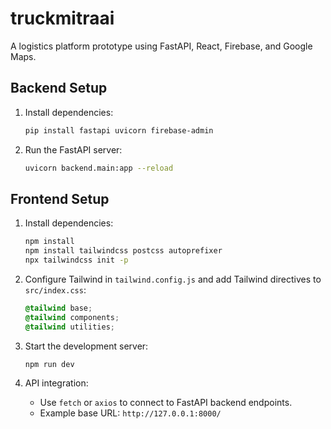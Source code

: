 # truckmitraai

A logistics platform prototype using FastAPI, React, Firebase, and Google Maps.
## Backend Setup

1. Install dependencies:
	```sh
	pip install fastapi uvicorn firebase-admin
	```
2. Run the FastAPI server:
	```sh
	uvicorn backend.main:app --reload
	```

## Frontend Setup

1. Install dependencies:
	```sh
	npm install
	npm install tailwindcss postcss autoprefixer
	npx tailwindcss init -p
	```
2. Configure Tailwind in `tailwind.config.js` and add Tailwind directives to `src/index.css`:
	```css
	@tailwind base;
	@tailwind components;
	@tailwind utilities;
	```
3. Start the development server:
	```sh
	npm run dev
	```

4. API integration:
	- Use `fetch` or `axios` to connect to FastAPI backend endpoints.
	- Example base URL: `http://127.0.0.1:8000/`


